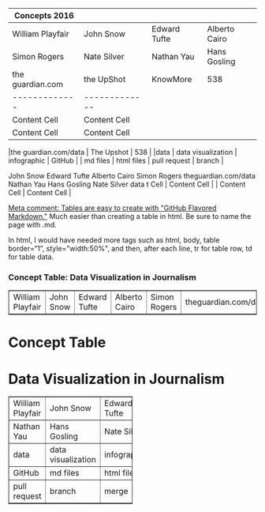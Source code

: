 | Concepts 2016 |  | |  |
| ------------- | ------------- | ------------ | --------------- |
| William Playfair | John Snow | Edward Tufte | Alberto Cairo  |
| Simon Rogers  | Nate Silver  | Nathan Yau | Hans Gosling |
| the guardian.com | the UpShot | KnowMore | 538 |
| ------------- | ------------- |
| Content Cell  | Content Cell  |
| Content Cell  | Content Cell  |


|the guardian.com/data | The Upshot | 538 |
|data | data visualization | infographic | GitHub |
| md files | html files | pull request | branch |

John Snow
Edward Tufte
Alberto Cairo
Simon Rogers
theguardian.com/data
Nathan Yau
Hans Gosling
Nate Silver
data
t Cell  | Content Cell  |
| Content Cell  | Content Cell  |


[Meta comment: Tables are easy to create with "GitHub Flavored Markdown."](https://help.github.com/articles/github-flavored-markdown/)
Much easier than creating a table in html. Be sure to name the page with .md. 

In html, I would have needed more tags such as html, body, table border=“1”, style="width:50%", and then, after each line, tr for table row, td for table data.

<html>
<body>

<h3>Concept Table: Data Visualization in Journalism</h3>

<table border=“1”>
  <tr>
    <td>William Playfair</td>
    <td>John Snow</td>		
    <td>Edward Tufte</td>
    <td>Alberto Cairo</td>
    <td>Simon Rogers</td>		
    <td>theguardian.com/data</td></tr>
  </table>

<h1>Concept Table</h1>
<h1>Data Visualization in Journalism</h1>

<table border=“1” style="width:50%">
  <tr>
    <td>William Playfair</td>
    <td>John Snow</td>		
    <td>Edward Tufte</td>
    <td>Alberto Cairo</td>
    <td>Simon Rogers</td>		
    <td>theguardian.com/data</td>
  </tr>
<tr>
    <td>Nathan Yau</td>
    <td>Hans Gosling</td>		
    <td>Nate Silver</td>
  </tr>
  <tr>
    <td>data</td>
    <td>data visualization</td>		
    <td>infographic</td>
  </tr>
<tr>
    <td>GitHub</td>
    <td>md files</td>		
    <td>html files</td>
  </tr>
<tr>
    <td>pull request</td>
    <td>branch</td>		
    <td>merge</td>
  </tr>
</table>

</body>
</html>
